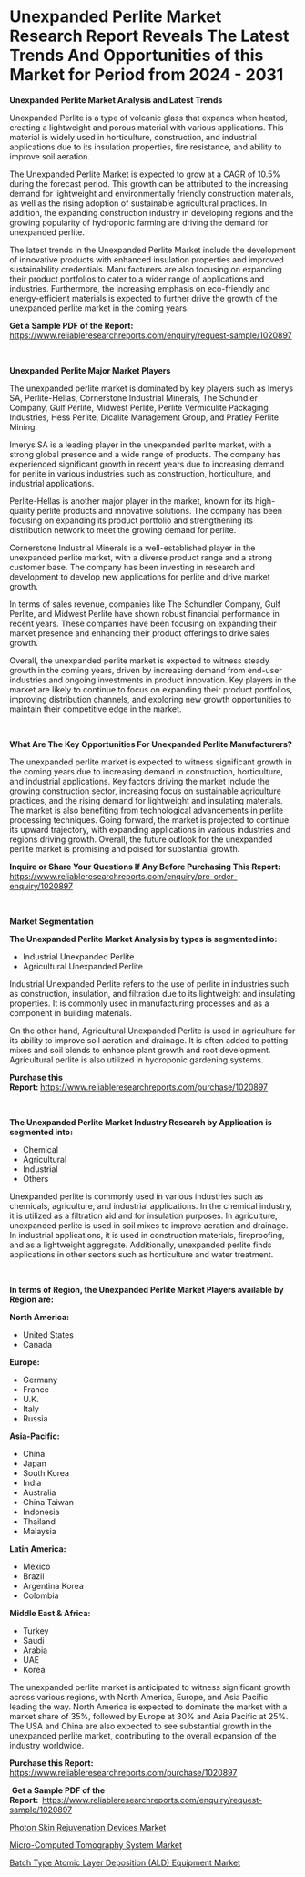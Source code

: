 <p><h1>Unexpanded Perlite Market Research Report Reveals The Latest Trends And Opportunities of this Market for Period from 2024 - 2031</h1></p><p><strong>Unexpanded Perlite Market Analysis and Latest Trends</strong></p>
<p><p>Unexpanded Perlite is a type of volcanic glass that expands when heated, creating a lightweight and porous material with various applications. This material is widely used in horticulture, construction, and industrial applications due to its insulation properties, fire resistance, and ability to improve soil aeration.</p><p>The Unexpanded Perlite Market is expected to grow at a CAGR of 10.5% during the forecast period. This growth can be attributed to the increasing demand for lightweight and environmentally friendly construction materials, as well as the rising adoption of sustainable agricultural practices. In addition, the expanding construction industry in developing regions and the growing popularity of hydroponic farming are driving the demand for unexpanded perlite.</p><p>The latest trends in the Unexpanded Perlite Market include the development of innovative products with enhanced insulation properties and improved sustainability credentials. Manufacturers are also focusing on expanding their product portfolios to cater to a wider range of applications and industries. Furthermore, the increasing emphasis on eco-friendly and energy-efficient materials is expected to further drive the growth of the unexpanded perlite market in the coming years.</p></p>
<p><strong>Get a Sample PDF of the Report:&nbsp;</strong> <a href="https://www.reliableresearchreports.com/enquiry/request-sample/1020897">https://www.reliableresearchreports.com/enquiry/request-sample/1020897</a></p>
<p>&nbsp;</p>
<p><strong>Unexpanded Perlite Major Market Players</strong></p>
<p><p>The unexpanded perlite market is dominated by key players such as Imerys SA, Perlite-Hellas, Cornerstone Industrial Minerals, The Schundler Company, Gulf Perlite, Midwest Perlite, Perlite Vermiculite Packaging Industries, Hess Perlite, Dicalite Management Group, and Pratley Perlite Mining.</p><p>Imerys SA is a leading player in the unexpanded perlite market, with a strong global presence and a wide range of products. The company has experienced significant growth in recent years due to increasing demand for perlite in various industries such as construction, horticulture, and industrial applications.</p><p>Perlite-Hellas is another major player in the market, known for its high-quality perlite products and innovative solutions. The company has been focusing on expanding its product portfolio and strengthening its distribution network to meet the growing demand for perlite.</p><p>Cornerstone Industrial Minerals is a well-established player in the unexpanded perlite market, with a diverse product range and a strong customer base. The company has been investing in research and development to develop new applications for perlite and drive market growth.</p><p>In terms of sales revenue, companies like The Schundler Company, Gulf Perlite, and Midwest Perlite have shown robust financial performance in recent years. These companies have been focusing on expanding their market presence and enhancing their product offerings to drive sales growth.</p><p>Overall, the unexpanded perlite market is expected to witness steady growth in the coming years, driven by increasing demand from end-user industries and ongoing investments in product innovation. Key players in the market are likely to continue to focus on expanding their product portfolios, improving distribution channels, and exploring new growth opportunities to maintain their competitive edge in the market.</p></p>
<p>&nbsp;</p>
<p><strong>What Are The Key Opportunities For Unexpanded Perlite Manufacturers?</strong></p>
<p><p>The unexpanded perlite market is expected to witness significant growth in the coming years due to increasing demand in construction, horticulture, and industrial applications. Key factors driving the market include the growing construction sector, increasing focus on sustainable agriculture practices, and the rising demand for lightweight and insulating materials. The market is also benefiting from technological advancements in perlite processing techniques. Going forward, the market is projected to continue its upward trajectory, with expanding applications in various industries and regions driving growth. Overall, the future outlook for the unexpanded perlite market is promising and poised for substantial growth.</p></p>
<p><strong>Inquire or Share Your Questions If Any Before Purchasing This Report:</strong> <a href="https://www.reliableresearchreports.com/enquiry/pre-order-enquiry/1020897">https://www.reliableresearchreports.com/enquiry/pre-order-enquiry/1020897</a></p>
<p>&nbsp;</p>
<p><strong>Market Segmentation</strong></p>
<p><strong>The Unexpanded Perlite Market Analysis by types is segmented into:</strong></p>
<p><ul><li>Industrial Unexpanded Perlite</li><li>Agricultural Unexpanded Perlite</li></ul></p>
<p><p>Industrial Unexpanded Perlite refers to the use of perlite in industries such as construction, insulation, and filtration due to its lightweight and insulating properties. It is commonly used in manufacturing processes and as a component in building materials.</p><p>On the other hand, Agricultural Unexpanded Perlite is used in agriculture for its ability to improve soil aeration and drainage. It is often added to potting mixes and soil blends to enhance plant growth and root development. Agricultural perlite is also utilized in hydroponic gardening systems.</p></p>
<p><strong>Purchase this Report:&nbsp;</strong><a href="https://www.reliableresearchreports.com/purchase/1020897">https://www.reliableresearchreports.com/purchase/1020897</a></p>
<p>&nbsp;</p>
<p><strong>The Unexpanded Perlite Market Industry Research by Application is segmented into:</strong></p>
<p><ul><li>Chemical</li><li>Agricultural</li><li>Industrial</li><li>Others</li></ul></p>
<p><p>Unexpanded perlite is commonly used in various industries such as chemicals, agriculture, and industrial applications. In the chemical industry, it is utilized as a filtration aid and for insulation purposes. In agriculture, unexpanded perlite is used in soil mixes to improve aeration and drainage. In industrial applications, it is used in construction materials, fireproofing, and as a lightweight aggregate. Additionally, unexpanded perlite finds applications in other sectors such as horticulture and water treatment.</p></p>
<p>&nbsp;</p>
<p><strong>In terms of Region, the Unexpanded Perlite Market Players available by Region are:</strong></p>
<p>
    <p> <strong> North America: </strong>
        <ul>
            <li>United States</li>
            <li>Canada</li>
        </ul>
        </p> 
    <p> <strong> Europe: </strong>
        <ul>
            <li>Germany</li>
            <li>France</li>
            <li>U.K.</li>
            <li>Italy</li>
            <li>Russia</li>
        </ul>
        </p> 
    <p> <strong> Asia-Pacific: </strong>
        <ul>
            <li>China</li>
            <li>Japan</li>
            <li>South Korea</li>
            <li>India</li>
            <li>Australia</li>
            <li>China Taiwan</li>
            <li>Indonesia</li>
            <li>Thailand</li>
            <li>Malaysia</li>
        </ul>
        </p> 
    <p> <strong> Latin America: </strong>
        <ul>
            <li>Mexico</li>
            <li>Brazil</li>
            <li>Argentina Korea</li>
            <li>Colombia</li>
        </ul>
        </p> 
    <p> <strong> Middle East & Africa: </strong>
        <ul>
            <li>Turkey</li>
            <li>Saudi</li>
            <li>Arabia</li>
            <li>UAE</li>
            <li>Korea</li>
        </ul>
    </p>
    </p>
<p><p>The unexpanded perlite market is anticipated to witness significant growth across various regions, with North America, Europe, and Asia Pacific leading the way. North America is expected to dominate the market with a market share of 35%, followed by Europe at 30% and Asia Pacific at 25%. The USA and China are also expected to see substantial growth in the unexpanded perlite market, contributing to the overall expansion of the industry worldwide.</p></p>
<p><strong>Purchase this Report: </strong><a href="https://www.reliableresearchreports.com/purchase/1020897">https://www.reliableresearchreports.com/purchase/1020897</a></p>
<p>&nbsp;<strong>Get a Sample PDF of the Report:&nbsp;&nbsp;</strong><a href="https://www.reliableresearchreports.com/enquiry/request-sample/1020897">https://www.reliableresearchreports.com/enquiry/request-sample/1020897</a></p>
<p><strong></strong></p>
<p><p><a href="https://view.publitas.com/reportprime-1/global-photon-skin-rejuvenation-devices-market-size-and-market-trends-insights-and-projections-from-2023-to-2030/">Photon Skin Rejuvenation Devices Market</a></p><p><a href="https://view.publitas.com/reportprime-1/micro-computed-tomography-system-market-with-the-goal-of-estimating-the-market-size-and-future-growth-potential-of-various-market-segments-based-on-component-applications-end-user-and-region/">Micro-Computed Tomography System Market</a></p><p><a href="https://view.publitas.com/reportprime-1/batch-type-atomic-layer-deposition-ald-equipment-market-offers-provide-insightful-data-for-the-time-period-from-2023-to-2030-and-also-provide-analysis-based-on-application-type-and-region/">Batch Type Atomic Layer Deposition (ALD) Equipment Market</a></p></p>